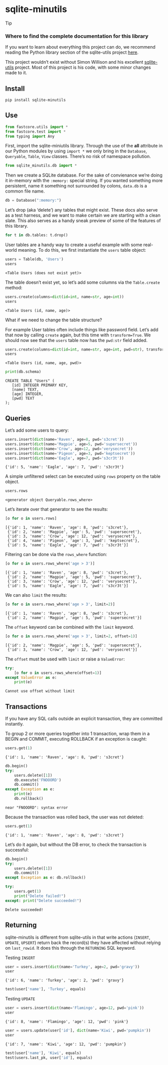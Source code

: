 # sqlite-minutils


<!-- WARNING: THIS FILE WAS AUTOGENERATED! DO NOT EDIT! -->

> [!TIP]
>
> ### Where to find the complete documentation for this library
>
> If you want to learn about everything this project can do, we
> recommend reading the Python library section of the sqlite-utils
> project
> [here](https://sqlite-utils.datasette.io/en/stable/python-api.html).
>
> This project wouldn’t exist without Simon Willison and his excellent
> [sqlite-utils](https://github.com/simonw/sqlite-utils) project. Most
> of this project is his code, with some minor changes made to it.

## Install

    pip install sqlite-minutils

## Use

``` python
from fastcore.utils import *
from fastcore.test import *
from typing import Any
```

First, import the sqlite-miniutils library. Through the use of the
**all** attribute in our Python modules by using `import *` we only
bring in the `Database`, `Queryable`, `Table`, `View` classes. There’s
no risk of namespace pollution.

``` python
from sqlite_minutils.db import *
```

Then we create a SQLite database. For the sake of convienance we’re
doing it in-memory with the `:memory:` special string. If you wanted
something more persistent, name it something not surrounded by colons,
`data.db` is a common file name.

``` python
db = Database(":memory:")
```

Let’s drop (aka ‘delete’) any tables that might exist. These docs also
serve as a test harness, and we want to make certain we are starting
with a clean slate. This also serves as a handy sneak preview of some of
the features of this library.

``` python
for t in db.tables: t.drop()
```

User tables are a handy way to create a useful example with some
real-world meaning. To do this, we first instantiate the `users` table
object:

``` python
users = Table(db, 'Users')
users
```

    <Table Users (does not exist yet)>

The table doesn’t exist yet, so let’s add some columns via the
`Table.create` method:

``` python
users.create(columns=dict(id=int, name=str, age=int))
users
```

    <Table Users (id, name, age)>

What if we need to change the table structure?

For example User tables often include things like password field. Let’s
add that now by calling `create` again, but this time with
`transform=True`. We should now see that the `users` table now has the
`pwd:str` field added.

``` python
users.create(columns=dict(id=int, name=str, age=int, pwd=str), transform=True, pk='id')
users
```

    <Table Users (id, name, age, pwd)>

``` python
print(db.schema)
```

    CREATE TABLE "Users" (
       [id] INTEGER PRIMARY KEY,
       [name] TEXT,
       [age] INTEGER,
       [pwd] TEXT
    );

## Queries

Let’s add some users to query:

``` python
users.insert(dict(name='Raven', age=8, pwd='s3cret'))
users.insert(dict(name='Magpie', age=5, pwd='supersecret'))
users.insert(dict(name='Crow', age=12, pwd='verysecret'))
users.insert(dict(name='Pigeon', age=3, pwd='keptsecret'))
users.insert(dict(name='Eagle', age=7, pwd='s3cr3t'))
```

    {'id': 5, 'name': 'Eagle', 'age': 7, 'pwd': 's3cr3t'}

A simple unfiltered select can be executed using `rows` property on the
table object.

``` python
users.rows
```

    <generator object Queryable.rows_where>

Let’s iterate over that generator to see the results:

``` python
[o for o in users.rows]
```

    [{'id': 1, 'name': 'Raven', 'age': 8, 'pwd': 's3cret'},
     {'id': 2, 'name': 'Magpie', 'age': 5, 'pwd': 'supersecret'},
     {'id': 3, 'name': 'Crow', 'age': 12, 'pwd': 'verysecret'},
     {'id': 4, 'name': 'Pigeon', 'age': 3, 'pwd': 'keptsecret'},
     {'id': 5, 'name': 'Eagle', 'age': 7, 'pwd': 's3cr3t'}]

Filtering can be done via the `rows_where` function:

``` python
[o for o in users.rows_where('age > 3')]
```

    [{'id': 1, 'name': 'Raven', 'age': 8, 'pwd': 's3cret'},
     {'id': 2, 'name': 'Magpie', 'age': 5, 'pwd': 'supersecret'},
     {'id': 3, 'name': 'Crow', 'age': 12, 'pwd': 'verysecret'},
     {'id': 5, 'name': 'Eagle', 'age': 7, 'pwd': 's3cr3t'}]

We can also `limit` the results:

``` python
[o for o in users.rows_where('age > 3', limit=2)]
```

    [{'id': 1, 'name': 'Raven', 'age': 8, 'pwd': 's3cret'},
     {'id': 2, 'name': 'Magpie', 'age': 5, 'pwd': 'supersecret'}]

The `offset` keyword can be combined with the `limit` keyword.

``` python
[o for o in users.rows_where('age > 3', limit=2, offset=1)]
```

    [{'id': 2, 'name': 'Magpie', 'age': 5, 'pwd': 'supersecret'},
     {'id': 3, 'name': 'Crow', 'age': 12, 'pwd': 'verysecret'}]

The `offset` must be used with `limit` or raise a `ValueError`:

``` python
try:
    [o for o in users.rows_where(offset=1)]
except ValueError as e:
    print(e)
```

    Cannot use offset without limit

## Transactions

If you have any SQL calls outside an explicit transaction, they are
committed instantly.

To group 2 or more queries together into 1 transaction, wrap them in a
BEGIN and COMMIT, executing ROLLBACK if an exception is caught:

``` python
users.get(1)
```

    {'id': 1, 'name': 'Raven', 'age': 8, 'pwd': 's3cret'}

``` python
db.begin()
try:
    users.delete([1])
    db.execute('FNOOORD')
    db.commit()
except Exception as e:
    print(e)
    db.rollback()
```

    near "FNOOORD": syntax error

Because the transaction was rolled back, the user was not deleted:

``` python
users.get(1)
```

    {'id': 1, 'name': 'Raven', 'age': 8, 'pwd': 's3cret'}

Let’s do it again, but without the DB error, to check the transaction is
successful:

``` python
db.begin()
try:
    users.delete([1])
    db.commit()
except Exception as e: db.rollback()
```

``` python
try:
    users.get(1)
    print("Delete failed!")
except: print("Delete succeeded!")
```

    Delete succeeded!

## Returning

sqlite-minutils is different from sqlite-utils in that write actions
(`INSERT`, `UPDATE`, `UPSERT`) return back the record(s) they have
affected without relying on `last_rowid`. It does this through the
`RETURNING` SQL keyword.

Testing `INSERT`

``` python
user = users.insert(dict(name='Turkey', age=2, pwd='gravy'))
user
```

    {'id': 6, 'name': 'Turkey', 'age': 2, 'pwd': 'gravy'}

``` python
test(user['name'], 'Turkey', equals)
```

Testing `UPDATE`

``` python
user = users.insert(dict(name='Flamingo', age=12, pwd='pink'))
user
```

    {'id': 8, 'name': 'Flamingo', 'age': 12, 'pwd': 'pink'}

``` python
user = users.update(user['id'], dict(name='Kiwi', pwd='pumpkin'))
user
```

    {'id': 7, 'name': 'Kiwi', 'age': 12, 'pwd': 'pumpkin'}

``` python
test(user['name'], 'Kiwi', equals)
test(users.last_pk, user['id'], equals)
```
